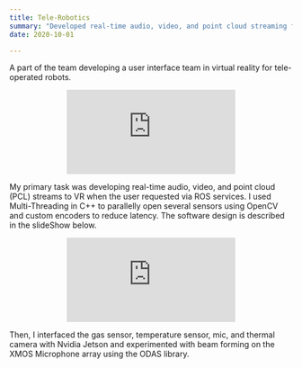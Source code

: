 ```yaml
---
title: Tele-Robotics
summary: "Developed real-time audio, video, and point cloud streaming for tele-operated robots in virtual reality using ROS services, Multi-Threading in C++, and sensor integration with Nvidia Jetson, enhancing the user interface for remote operations."
date: 2020-10-01

---
```



A part of the team developing a user interface team in virtual reality for tele-operated robots.

<center><iframe src="https://www.youtube.com/embed/vl5wQ8cF8U4" title="IIT and INAIL are working together to increase safety of workers" frameborder="0" allow="accelerometer; autoplay; clipboard-write; encrypted-media; gyroscope; picture-in-picture" allowfullscreen></iframe></center>

My primary task was developing real-time audio, video, and point cloud (PCL) streams to VR when the user requested via ROS services. I used Multi-Threading in C++ to parallelly open several sensors using OpenCV and custom encoders to reduce latency. The software design is described in the slideShow below.

<center><iframe src="https://www.youtube.com/embed/db5fdoCdh4U" title="Design of Vicario Sever" frameborder="0" allow="accelerometer; autoplay; clipboard-write; encrypted-media; gyroscope; picture-in-picture" allowfullscreen></iframe></center>

Then, I interfaced the gas sensor, temperature sensor, mic, and thermal camera with Nvidia Jetson and experimented with beam forming on the XMOS Microphone array using the ODAS library. 